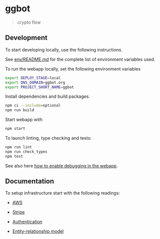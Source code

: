 # ggbot

> crypto flow

## Development

To start developing locally, use the following instructions.

See [env/README.md](./env/README.md) for the complete list of environment variables used.

To run the webapp locally, set the following environment variables

```sh
export DEPLOY_STAGE=local
export DNS_DOMAIN=ggbot.org
export PROJECT_SHORT_NAME=ggbot
```

Install dependencies and build packages.

```sh
npm ci --include=optional
npm run build
```

Start webapp with

```sh
npm start
```

To launch linting, type checking and tests:

```sh
npm run lint
npm run check_types
npm test
```

See also here [how to enable debugging in the webapp](./webstorage/docs/webapp-debug.md).

## Documentation

To setup infrastructure start with the following readings:

-   [AWS](./infrastructure/docs/aws-bootstrap.md)
-   [Stripe](./stripe/docs/stripe-bootstrap.md)

-   [Authentication](./authentication/README.md)
-   [Entity-relationship model](./models/docs/entity-relationship.md)
